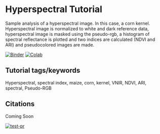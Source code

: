 # Hyperspectral Tutorial

Sample analysis of a hyperspectral image. In this case, a corn kernel. 
Hyperspectral image is normalized to white and dark reference data, hyperspectral image is masked using the pseudo-rgb, a histogram of spectral reflectance is plotted and two indices are calculated (NDVI and ARI) and pseudocolored images are made.

[![Binder](https://mybinder.org/badge_logo.svg)](https://mybinder.org/v2/gh/danforthcenter/plantcv-tutorial-hyperspectral/HEAD?labpath=index.ipynb)
[![Colab](https://colab.research.google.com/assets/colab-badge.svg)](https://colab.research.google.com/github/danforthcenter/plantcv-tutorial-hyperspectral/blob/main/index-Colab.ipynb)

## Tutorial tags/keywords

Hyperspectral, spectral index, maize, corn, kernel, VNIR, NDVI, ARI, spectral, Pseudo-RGB

## Citations

Coming Soon

[![test-pr](https://github.com/danforthcenter/plantcv-tutorial-hyperspectral/actions/workflows/cs-tests.yml/badge.svg)](https://github.com/danforthcenter/plantcv-tutorial-hyperspectral/actions/workflows/cs-tests.yml)

